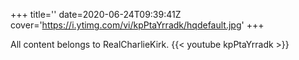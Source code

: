 +++
title=''
date=2020-06-24T09:39:41Z
cover='https://i.ytimg.com/vi/kpPtaYrradk/hqdefault.jpg'
+++

All content belongs to RealCharlieKirk.
{{< youtube kpPtaYrradk >}}
